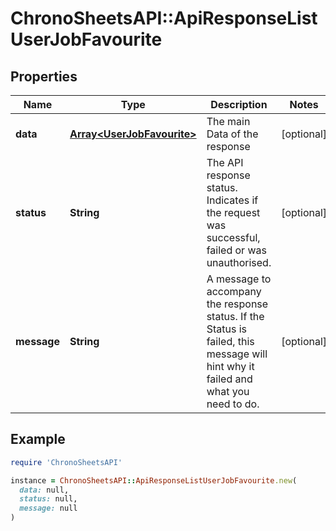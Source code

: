 # ChronoSheetsAPI::ApiResponseListUserJobFavourite

## Properties

| Name | Type | Description | Notes |
| ---- | ---- | ----------- | ----- |
| **data** | [**Array&lt;UserJobFavourite&gt;**](UserJobFavourite.md) | The main Data of the response | [optional] |
| **status** | **String** | The API response status. Indicates if the request was successful, failed or was unauthorised. | [optional] |
| **message** | **String** | A message to accompany the response status.  If the Status is failed, this message will hint why it failed and what you need to do. | [optional] |

## Example

```ruby
require 'ChronoSheetsAPI'

instance = ChronoSheetsAPI::ApiResponseListUserJobFavourite.new(
  data: null,
  status: null,
  message: null
)
```

